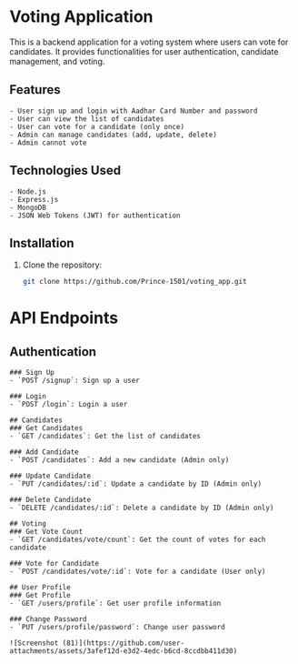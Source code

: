 # Voting Application

This is a backend application for a voting system where users can vote for candidates. It provides functionalities for user authentication, candidate management, and voting.

## Features

    - User sign up and login with Aadhar Card Number and password
    - User can view the list of candidates
    - User can vote for a candidate (only once)
    - Admin can manage candidates (add, update, delete)
    - Admin cannot vote

## Technologies Used
    - Node.js
    - Express.js
    - MongoDB
    - JSON Web Tokens (JWT) for authentication

## Installation
1. Clone the repository:

   ```bash
   git clone https://github.com/Prince-1501/voting_app.git


# API Endpoints

## Authentication
    ### Sign Up
    - `POST /signup`: Sign up a user

    ### Login
    - `POST /login`: Login a user

    ## Candidates
    ### Get Candidates
    - `GET /candidates`: Get the list of candidates

    ### Add Candidate
    - `POST /candidates`: Add a new candidate (Admin only)

    ### Update Candidate
    - `PUT /candidates/:id`: Update a candidate by ID (Admin only)
    
    ### Delete Candidate
    - `DELETE /candidates/:id`: Delete a candidate by ID (Admin only)

    ## Voting
    ### Get Vote Count
    - `GET /candidates/vote/count`: Get the count of votes for each candidate

    ### Vote for Candidate
    - `POST /candidates/vote/:id`: Vote for a candidate (User only)

    ## User Profile
    ### Get Profile
    - `GET /users/profile`: Get user profile information

    ### Change Password
    - `PUT /users/profile/password`: Change user password

    ![Screenshot (81)](https://github.com/user-attachments/assets/3afef12d-e3d2-4edc-b6cd-8ccdbb411d30)
